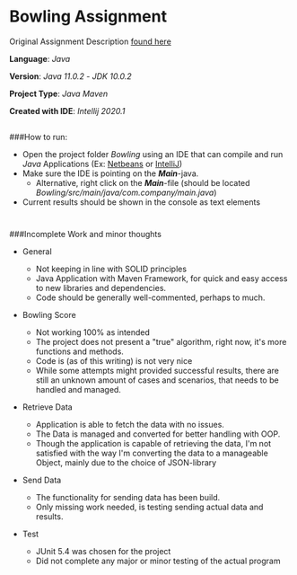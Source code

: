 # Bowling Assignment

Original Assignment Description [found here](https://github.com/skat/bowling-opgave)

**Language**: *Java* 
  
**Version**: *Java 11.0.2* - *JDK 10.0.2*  

**Project Type**: *Java Maven*

**Created with IDE**: *Intellij 2020.1*

##
###How to run:

* Open the project folder *Bowling* using an IDE that can compile and run *Java* Applications (Ex: [Netbeans](https://netbeans.org/) or [IntelliJ](https://www.jetbrains.com/idea/download/#section=windows))
* Make sure the IDE is pointing on the ***Main***-java. 
    * Alternative, right click on the ***Main***-file (should be located *Bowling/src/main/java/com.company/main.java*)
* Current results should be shown in the console as text elements

#

###Incomplete Work and minor thoughts

* General
    * Not keeping in line with SOLID principles
    * Java Application with Maven Framework, for quick and easy access to new libraries and dependencies.
    * Code should be generally well-commented, perhaps to much.
    
* Bowling Score
    * Not working 100% as intended
    * The project does not present a "true" algorithm, right now, it's more functions and methods.
    * Code is (as of this writing) is not very nice
    * While some attempts might provided successful results, there are still an unknown amount of cases and scenarios, that needs to be handled and managed.

* Retrieve Data
    * Application is able to fetch the data with no issues.
    * The Data is managed and converted for better handling with OOP.
    * Though the application is capable of retrieving the data, I'm not satisfied with the way I'm converting the data to a manageable Object, mainly due to the choice of JSON-library
    
* Send Data
    * The functionality for sending data has been build.
    * Only missing work needed, is testing sending actual data and results.
         
* Test
    * JUnit 5.4 was chosen for the project 
    * Did not complete any major or minor testing of the actual program
    
     